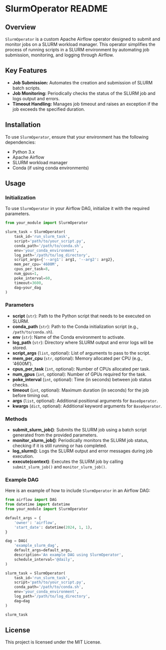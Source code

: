 
# SlurmOperator README

## Overview
`SlurmOperator` is a custom Apache Airflow operator designed to submit and monitor jobs on a SLURM workload manager. This operator simplifies the process of running scripts in a SLURM environment by automating job submission, monitoring, and logging through Airflow.

## Key Features
- **Job Submission:** Automates the creation and submission of SLURM batch scripts.
- **Job Monitoring:** Periodically checks the status of the SLURM job and logs output and errors.
- **Timeout Handling:** Manages job timeout and raises an exception if the job exceeds the specified duration.

## Installation
To use `SlurmOperator`, ensure that your environment has the following dependencies:
- Python 3.x
- Apache Airflow
- SLURM workload manager
- Conda (if using conda environments)

## Usage

### Initialization
To use `SlurmOperator` in your Airflow DAG, initialize it with the required parameters.

```python
from your_module import SlurmOperator

slurm_task = SlurmOperator(
    task_id='run_slurm_task',
    script='path/to/your_script.py',
    conda_path='/path/to/conda.sh',
    env='your_conda_environment',
    log_path='/path/to/log_directory',
    script_args={'--arg1': arg1, '--arg2': arg2},
    mem_per_cpu='4600M',
    cpus_per_task=8,
    num_gpus=1,
    poke_interval=60,
    timeout=3600,
    dag=your_dag
)
```

### Parameters

- **script** (`str`): Path to the Python script that needs to be executed on SLURM.
- **conda_path** (`str`): Path to the Conda initialization script (e.g., `/path/to/conda.sh`).
- **env** (`str`): Name of the Conda environment to activate.
- **log_path** (`str`): Directory where SLURM output and error logs will be stored.
- **script_args** (`list`, optional): List of arguments to pass to the script.
- **mem_per_cpu** (`str`, optional): Memory allocated per CPU (e.g., '4600M').
- **cpus_per_task** (`int`, optional): Number of CPUs allocated per task.
- **num_gpus** (`int`, optional): Number of GPUs required for the task.
- **poke_interval** (`int`, optional): Time (in seconds) between job status checks.
- **timeout** (`int`, optional): Maximum duration (in seconds) for the job before timing out.
- **args** (`list`, optional): Additional positional arguments for `BaseOperator`.
- **kwargs** (`dict`, optional): Additional keyword arguments for `BaseOperator`.

### Methods

- **submit_slurm_job()**: Submits the SLURM job using a batch script generated from the provided parameters.
- **monitor_slurm_job()**: Periodically monitors the SLURM job status, checking if it is still running or has completed.
- **log_slurm()**: Logs the SLURM output and error messages during job execution.
- **execute(context)**: Executes the SLURM job by calling `submit_slurm_job()` and `monitor_slurm_job()`.

### Example DAG
Here is an example of how to include `SlurmOperator` in an Airflow DAG:

```python
from airflow import DAG
from datetime import datetime
from your_module import SlurmOperator

default_args = {
    'owner': 'airflow',
    'start_date': datetime(2024, 1, 1),
}

dag = DAG(
    'example_slurm_dag',
    default_args=default_args,
    description='An example DAG using SlurmOperator',
    schedule_interval='@daily',
)

slurm_task = SlurmOperator(
    task_id='run_slurm_task',
    script='path/to/your_script.py',
    conda_path='/path/to/conda.sh',
    env='your_conda_environment',
    log_path='/path/to/log_directory',
    dag=dag
)

slurm_task
```

## License
This project is licensed under the MIT License.
